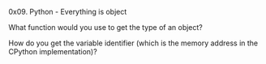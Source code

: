 0x09. Python - Everything is object

What function would you use to get the type of an object?

How do you get the variable identifier (which is the memory address in the CPython implementation)?

